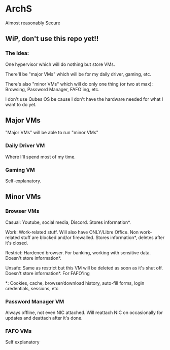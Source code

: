 # ArchS
Almost reasonably Secure

## WiP, don't use this repo yet!!

### The Idea:
One hypervisor which will do nothing but store VMs.

There'll be "major VMs" which will be for my daily driver, gaming, etc.

There's also "minor VMs" which will do only one thing (or two at max): Browsing, Password Manager, FAFO'ing, etc.

I don't use Qubes OS be cause I don't have the hardware needed for what I want to do yet.

## Major VMs
"Major VMs" will be able to run "minor VMs"
### Daily Driver VM
Where I'll spend most of my time.
### Gaming VM
Self-explanatory.
## Minor VMs
### Browser VMs
Casual: Youtube, social media, Discord. Stores information*.

Work: Work-related stuff. Will also have ONLY/Libre Office. Non work-related stuff are blocked and/or firewalled. Stores information*, deletes after it's closed.

Restrict: Hardened browser. For banking, working with sensitive data. Doesn't store information*.

Unsafe: Same as restrict but this VM will be deleted as soon as it's shut off. Doesn't store information*. For FAFO'ing

*: Cookies, cache, browser/download history, auto-fill forms, login credentials, sessions, etc
### Password Manager VM
Always offline, not even NIC attached. Will reattach NIC on occasionally for updates and deattach after it's done.
### FAFO VMs
Self explanatory
